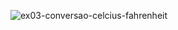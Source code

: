 ![ex03-conversao-celcius-fahrenheit](https://github.com/user-attachments/assets/391c3477-d565-490f-a227-fa137f822fc9)
